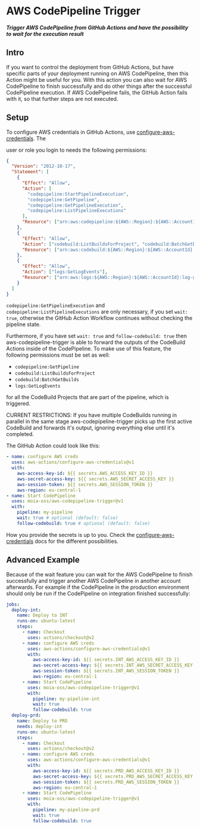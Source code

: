 # AWS CodePipeline Trigger

**_Trigger AWS CodePipeline from GitHub Actions and have the possibility to
wait for the execution result_**

## Intro

If you want to control the deployment from GitHub Actions, but have specific
parts of your deployment running on AWS CodePipeline, then this Action might be
useful for you. With this action you can also wait for AWS CodePipeline to
finish successfully and do other things after the successful CodePipeline
execution. If AWS CodePipeline fails, the GitHub Action fails with it, so that
further steps are not executed.

## Setup

To configure AWS credentials in GitHub Actions, use
[configure-aws-credentials](https://github.com/marketplace/actions/configure-aws-credentials-action-for-github-actions). The

user or role you login to needs the following permissions:

```json
{
  "Version": "2012-10-17",
  "Statement": [
    {
      "Effect": "Allow",
      "Action": [
        "codepipeline:StartPipelineExecution",
        "codepipeline:GetPipeline",
        "codepipeline:GetPipelineExecution",
        "codepipeline:ListPipelineExecutions"
      ],
      "Resource": ["arn:aws:codepipeline:${AWS::Region}:${AWS::AccountId}:${PipelineName}"]
    },
    {
      "Effect": "Allow",
      "Action": ["codebuild:ListBuildsForProject", "codebuild:BatchGetBuilds"],
      "Resource": ["arn:aws:codebuild:${AWS::Region}:${AWS::AccountId}:project/${CodeBuildProjectName}"]
    },
    {
      "Effect": "Allow",
      "Action": ["logs:GetLogEvents"],
      "Resource": ["arn:aws:logs:${AWS::Region}:${AWS::AccountId}:log-group:/aws/codebuild/${CodeBuildProjectName}:*"]
    }
  ]
}
```

`codepipeline:GetPipelineExecution` and `codepipeline:ListPipelineExecutions`
are only necessary, if you set `wait: true`, otherwise the GitHub Action
Workflow continues without checking the pipeline state.

Furthermore, if you have set `wait: true` and `follow-codebuild: true` then aws-codepipeline-trigger is able to forward the outputs of the CodeBuild Actions inside of the CodePipeline. To make use of this feature, the following permissions must be set as well:

- `codepipeline:GetPipeline`
- `codebuild:ListBuildsForProject`
- `codebuild:BatchGetBuilds`
- `logs:GetLogEvents`

for all the CodeBuild Projects that are part of the pipeline, which is triggered.

CURRENT RESTRICTIONS: If you have multiple CodeBuilds running in parallel in the same stage aws-codepipeline-trigger picks up the first active CodeBuild and forwards it's output, ignoring everything else until it's completed.

The GitHub Action could look like this:

```yaml
- name: configure AWS creds
  uses: aws-actions/configure-aws-credentials@v1
  with:
    aws-access-key-id: ${{ secrets.AWS_ACCESS_KEY_ID }}
    aws-secret-access-key: ${{ secrets.AWS_SECRET_ACCESS_KEY }}
    aws-session-token: ${{ secrets.AWS_SESSION_TOKEN }}
    aws-region: eu-central-1
- name: Start CodePipeline
  uses: moia-oss/aws-codepipeline-trigger@v1
  with:
    pipeline: my-pipeline
    wait: true # optional (default: false)
    follow-codebuild: true # optional (default: false)
```

How you provide the secrets is up to you. Check the
[configure-aws-credentials](https://github.com/marketplace/actions/configure-aws-credentials-action-for-github-actions)
docs for the different possibilities.

## Advanced Example

Because of the wait feature you can wait for the AWS CodePipeline to finish
successfully and trigger another AWS CodePipeline in another account
afterwards. For example if the CodePipeline in the production environment should
only be run if the CodePipeline on integration finished successfully:

```yaml
jobs:
  deploy-int:
    name: Deploy to INT
    runs-on: ubuntu-latest
    steps:
      - name: Checkout
        uses: actions/checkout@v2
      - name: configure AWS creds
        uses: aws-actions/configure-aws-credentials@v1
        with:
          aws-access-key-id: ${{ secrets.INT_AWS_ACCESS_KEY_ID }}
          aws-secret-access-key: ${{ secrets.INT_AWS_SECRET_ACCESS_KEY }}
          aws-session-token: ${{ secrets.INT_AWS_SESSION_TOKEN }}
          aws-region: eu-central-1
      - name: Start CodePipeline
        uses: moia-oss/aws-codepipeline-trigger@v1
        with:
          pipeline: my-pipeline-int
          wait: true
          follow-codebuild: true
  deploy-prd:
    name: Deploy to PRD
    needs: deploy-int
    runs-on: ubuntu-latest
    steps:
      - name: Checkout
        uses: actions/checkout@v2
      - name: configure AWS creds
        uses: aws-actions/configure-aws-credentials@v1
        with:
          aws-access-key-id: ${{ secrets.PRD_AWS_ACCESS_KEY_ID }}
          aws-secret-access-key: ${{ secrets.PRD_AWS_SECRET_ACCESS_KEY }}
          aws-session-token: ${{ secrets.PRD_AWS_SESSION_TOKEN }}
          aws-region: eu-central-1
      - name: Start CodePipeline
        uses: moia-oss/aws-codepipeline-trigger@v1
        with:
          pipeline: my-pipeline-prd
          wait: true
          follow-codebuild: true
```
